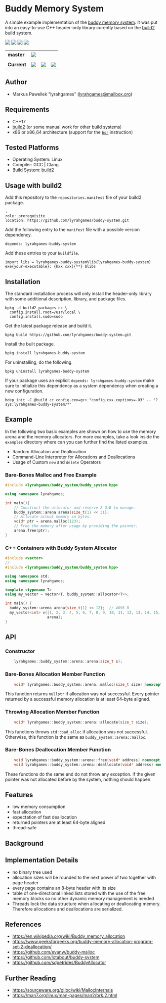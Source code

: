 # Buddy Memory System

A simple example implementation of the [buddy memory system](https://en.wikipedia.org/wiki/Buddy_memory_allocation).
It was put into an easy-to-use C++ header-only library curently based on the [build2](https://build2.org/) build system.

![](https://img.shields.io/github/languages/top/lyrahgames/buddy-system.svg?style=for-the-badge)
![](https://img.shields.io/github/languages/code-size/lyrahgames/buddy-system.svg?style=for-the-badge)
![](https://img.shields.io/github/repo-size/lyrahgames/buddy-system.svg?style=for-the-badge)
![](https://img.shields.io/github/license/lyrahgames/buddy-system.svg?style=for-the-badge&color=blue)

<table>
    <tr>
        <td>
            <strong>master</strong>
        </td>
        <td>
            <a href="https://github.com/lyrahgames/buddy-system">
                <img src="https://img.shields.io/github/last-commit/lyrahgames/buddy-system/master.svg?logo=github&logoColor=white">
            </a>
        </td>    
        <!-- <td>
            <a href="https://circleci.com/gh/lyrahgames/buddy-system/tree/master"><img src="https://circleci.com/gh/lyrahgames/buddy-system/tree/master.svg?style=svg"></a>
        </td>
        <td>
            <a href="https://codecov.io/gh/lyrahgames/buddy-system">
              <img src="https://codecov.io/gh/lyrahgames/buddy-system/branch/master/graph/badge.svg" />
            </a>
        </td> -->
    </tr>
    <!-- <tr>
        <td>
            develop
        </td>
        <td>
            <a href="https://github.com/lyrahgames/buddy-system/tree/develop">
                <img src="https://img.shields.io/github/last-commit/lyrahgames/buddy-system/develop.svg?logo=github&logoColor=white">
            </a>
        </td>    
        <td>
            <a href="https://circleci.com/gh/lyrahgames/buddy-system/tree/develop"><img src="https://circleci.com/gh/lyrahgames/buddy-system/tree/develop.svg?style=svg"></a>
        </td>
        <td>
            <a href="https://codecov.io/gh/lyrahgames/buddy-system">
              <img src="https://codecov.io/gh/lyrahgames/buddy-system/branch/develop/graph/badge.svg" />
            </a>
        </td>
    </tr> -->
    <tr>
        <td>
        </td>
    </tr>
    <tr>
        <td>
            <strong>Current</strong>
        </td>
        <td>
            <a href="https://github.com/lyrahgames/buddy-system">
                <img src="https://img.shields.io/github/commit-activity/y/lyrahgames/buddy-system.svg?logo=github&logoColor=white">
            </a>
        </td>
        <!-- <td>
            <img src="https://img.shields.io/github/release/lyrahgames/buddy-system.svg?logo=github&logoColor=white">
        </td>
        <td>
            <img src="https://img.shields.io/github/release-pre/lyrahgames/buddy-system.svg?label=pre-release&logo=github&logoColor=white">
        </td> -->
        <td>
            <img src="https://img.shields.io/github/tag/lyrahgames/buddy-system.svg?logo=github&logoColor=white">
        </td>
        <td>
            <img src="https://img.shields.io/github/tag-date/lyrahgames/buddy-system.svg?label=latest%20tag&logo=github&logoColor=white">
        </td>
    </tr>
</table>

## Author
- Markus Pawellek "lyrahgames" (lyrahgames@mailbox.org)

## Requirements
- C++17
- [build2](https://build2.org/) (or some manual work for other build systems)
- x86 or x86_64 architecture (support for the [`bsr`](https://c9x.me/x86/html/file_module_x86_id_20.html) instruction)

## Tested Platforms
- Operating System: Linux
- Compiler: GCC | Clang
- Build System: [build2](https://build2.org/)

## Usage with build2
Add this repository to the `repositories.manifest` file of your build2 package.

    :
    role: prerequisite
    location: https://github.com/lyrahgames/buddy-system.git

Add the following entry to the `manifest` file with a possible version dependency.

    depends: lyrahgames-buddy-system

Add these entries to your `buildfile`.

    import libs = lyrahgames-buddy-system%lib{lyrahgames-buddy-system}
    exe{your-executable}: {hxx cxx}{**} $libs


## Installation
The standard installation process will only install the header-only library with some additional description, library, and package files.

    bpkg -d build2-packages cc \
      config.install.root=/usr/local \
      config.install.sudo=sudo

Get the latest package release and build it.

    bpkg build https://github.com/lyrahgames/buddy-system.git

Install the built package.

    bpkg install lyrahgames-buddy-system

For uninstalling, do the following.

    bpkg uninstall lyrahgames-buddy-system

If your package uses an explicit `depends: lyrahgames-buddy-system` make sure to initialize this dependency as a system dependency when creating a new configuration.

    bdep init -C @build cc config.cxx=g++ "config.cxx.coptions=-O3" -- "?sys:lyrahgames-buddy-system/*"

## Example
In the following two basic examples are shown on how to use the memory arena and the memory allocators.
For more examples, take a look inside the `examples` directory where can you can further find the listed examples.
- Random Allocation and Deallocation
- Command-Line Interpreter for Allocations and Deallocations
- Usage of Custom `new` and `delete` Operators

### Bare-Bones Malloc and Free Example
```c++
#include <lyrahgames/buddy_system/buddy_system.hpp>

using namespace lyrahgames;

int main(){
    // Construct the allocator and reserve 2 GiB to manage.
    buddy_system::arena arena{size_t{1} << 31};
    // Allocate actual memory in bytes.
    void* ptr = arena.malloc(123);
    // Free the memory after usage by providing the pointer.
    arena.free(ptr);
}
```
### C++ Containers with Buddy System Allocator
```c++
#include <vector>
//
#include <lyrahgames/buddy_system/buddy_system.hpp>

using namespace std;
using namespace lyrahgames;

template <typename T>
using my_vector = vector<T, buddy_system::allocator<T>>;

int main() {
  buddy_system::arena arena{size_t{1} << 12};  // 4096 B
  my_vector<int> v{{1, 2, 3, 4, 5, 6, 7, 8, 9, 10, 11, 12, 13, 14, 15, 16},
                   arena};
}
```

## API

### Constructor
```c++
    lyrahgames::buddy_system::arena::arena(size_t s);
```

### Bare-Bones Allocation Member Function
```c++
    void* lyrahgames::buddy_system::arena::malloc(size_t size) noexcept;
```
This function returns `nullptr` if allocation was not successful.
Every pointer returned by a successful memory allocation is at least 64-byte aligned.

### Throwing Allocation Member Function
```c++
    void* lyrahgames::buddy_system::arena::allocate(size_t size);
```
This functions throws `std::bad_alloc` if allocation was not successful.
Otherwise, this function is the same as `buddy_system::arena::malloc`.

### Bare-Bones Deallocation Member Function
```c++
    void lyrahgames::buddy_system::arena::free(void* address) noexcept;
    void lyrahgames::buddy_system::arena::deallocate(void* address) noexcept;
```
These functions do the same and do not throw any exception.
If the given pointer was not allocated before by the system, nothing should happen.

## Features

- low memory consumption
- fast allocation
- expectation of fast deallocation
- returned pointers are at least 64-byte aligned
- thread-safe

## Background

## Implementation Details

- no binary tree used
- allocation sizes will be rounded to the next power of two together with page header
- every page contains an 8-byte header with its size
- table of one-directional linked lists stored with the use of the free memory blocks so no other dynamic memory management is needed
- Threads lock the data structure when allocating or deallocating memory. Therefore allocations and deallocations are serialized.

## References
- https://en.wikipedia.org/wiki/Buddy_memory_allocation
- https://www.geeksforgeeks.org/buddy-memory-allocation-program-set-2-deallocation/
- https://github.com/evanw/buddy-malloc
- https://github.com/lotabout/buddy-system
- https://github.com/sdpetrides/BuddyAllocator

## Further Reading
- https://sourceware.org/glibc/wiki/MallocInternals
- https://man7.org/linux/man-pages/man2/brk.2.html